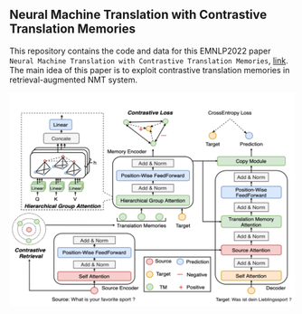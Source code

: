 ## Neural Machine Translation with Contrastive Translation Memories
This repository contains the code and data for this EMNLP2022 paper
`Neural Machine Translation with Contrastive Translation Memories`, [link](). The main idea of this paper is to exploit contrastive translation memories in retrieval-augmented NMT system.

![model](model.png)
